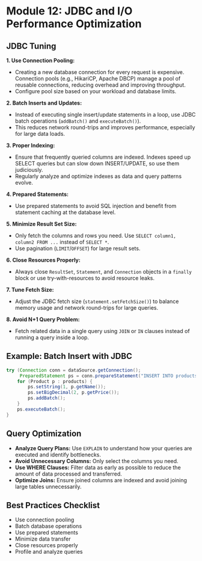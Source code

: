 # Module 12: JDBC and I/O Performance Optimization

## JDBC Tuning

**1. Use Connection Pooling:**
  - Creating a new database connection for every request is expensive. Connection pools (e.g., HikariCP, Apache DBCP) manage a pool of reusable connections, reducing overhead and improving throughput.
  - Configure pool size based on your workload and database limits.

**2. Batch Inserts and Updates:**
  - Instead of executing single insert/update statements in a loop, use JDBC batch operations (`addBatch()` and `executeBatch()`).
  - This reduces network round-trips and improves performance, especially for large data loads.

**3. Proper Indexing:**
  - Ensure that frequently queried columns are indexed. Indexes speed up SELECT queries but can slow down INSERT/UPDATE, so use them judiciously.
  - Regularly analyze and optimize indexes as data and query patterns evolve.

**4. Prepared Statements:**
  - Use prepared statements to avoid SQL injection and benefit from statement caching at the database level.


**5. Minimize Result Set Size:**
  - Only fetch the columns and rows you need. Use `SELECT column1, column2 FROM ...` instead of `SELECT *`.
  - Use pagination (`LIMIT`/`OFFSET`) for large result sets.

**6. Close Resources Properly:**
  - Always close `ResultSet`, `Statement`, and `Connection` objects in a `finally` block or use try-with-resources to avoid resource leaks.

**7. Tune Fetch Size:**
  - Adjust the JDBC fetch size (`statement.setFetchSize()`) to balance memory usage and network round-trips for large queries.

**8. Avoid N+1 Query Problem:**
  - Fetch related data in a single query using `JOIN` or `IN` clauses instead of running a query inside a loop.

## Example: Batch Insert with JDBC

```java
try (Connection conn = dataSource.getConnection();
     PreparedStatement ps = conn.prepareStatement("INSERT INTO products (name, price) VALUES (?, ?)") ) {
    for (Product p : products) {
        ps.setString(1, p.getName());
        ps.setBigDecimal(2, p.getPrice());
        ps.addBatch();
    }
    ps.executeBatch();
}
```

## Query Optimization

- **Analyze Query Plans:** Use `EXPLAIN` to understand how your queries are executed and identify bottlenecks.
- **Avoid Unnecessary Columns:** Only select the columns you need.
- **Use WHERE Clauses:** Filter data as early as possible to reduce the amount of data processed and transferred.
- **Optimize Joins:** Ensure joined columns are indexed and avoid joining large tables unnecessarily.

## Best Practices Checklist

- Use connection pooling
- Batch database operations
- Use prepared statements
- Minimize data transfer
- Close resources properly
- Profile and analyze queries

